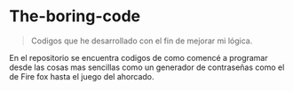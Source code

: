 
# The-boring-code
>Codigos que he desarrollado con el fin de mejorar mi lógica.

En el repositorio se encuentra codigos de como comencé a programar desde las cosas mas sencillas como un generador de contraseñas como el de Fire fox hasta el juego del ahorcado.
